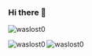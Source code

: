 ### Hi there 👋

<p align="left"> <img src="https://komarev.com/ghpvc/?username=waslost0" alt="waslost0" /></p>

<p><img align="left" src="https://github-readme-stats.vercel.app/api/top-langs/?username=waslost0&layout=compact&hide=html,css" alt="waslost0" /></p>


<p><img align="center" src="https://github-readme-stats.vercel.app/api?username=waslost0&show_icons=true" alt="waslost0" /></p>

